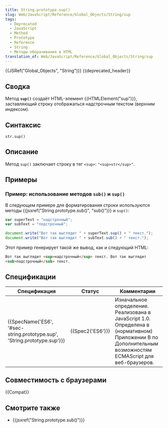 ```yaml
---
title: String.prototype.sup()
slug: Web/JavaScript/Reference/Global_Objects/String/sup
tags:
  - Deprecated
  - JavaScript
  - Method
  - Prototype
  - Reference
  - String
  - Методы оборачивания в HTML
translation_of: Web/JavaScript/Reference/Global_Objects/String/sup
---
```


{{JSRef("Global_Objects", "String")}} {{deprecated_header}}

## Сводка

Метод **`sup()`** создаёт HTML-элемент {{HTMLElement("sup")}}, заставляющий строку отображаться надстрочным текстом (верхним индексом).

## Синтаксис

```
str.sup()
```

## Описание

Метод `sup()` заключает строку в тег `<sup>`: `"<sup>str</sup>"`.

## Примеры

### Пример: использование методов `sub()` и `sup()`

В следующем примере для форматирования строки используются методы {{jsxref("String.prototype.sub()", "sub()")}} и `sup()`:

```js
var superText = "надстрочный";
var subText = "подстрочный";

document.write("Вот так выглядит " + superText.sup() + " текст.");
document.write("Вот так выглядит " + subText.sub() + " текст.");
```

Этот пример генерирует такой же вывод, как и следующий HTML:

```html
Вот так выглядит <sup>надстрочный</sup> текст. Вот так выглядит
<sub>подстрочный</sub> текст.
```

## Спецификации

| Спецификация                                                             | Статус           | Комментарии                                                                                                                                                 |
| ------------------------------------------------------------------------ | ---------------- | ----------------------------------------------------------------------------------------------------------------------------------------------------------- |
| {{SpecName('ES6', '#sec-string.prototype.sup', 'String.prototype.sup')}} | {{Spec2('ES6')}} | Изначальное определение. Реализована в JavaScript 1.0. Определена в (нормативном) Приложении B по Дополнительным возможностям ECMAScript для веб-браузеров. |

## Совместимость с браузерами

{{Compat}}

## Смотрите также

- {{jsxref("String.prototype.sub()")}}
